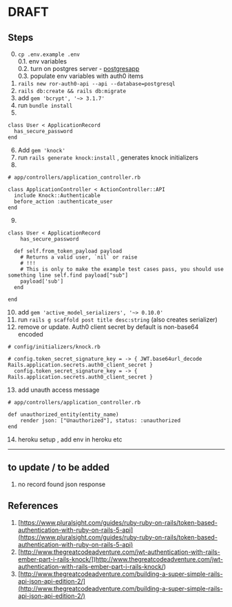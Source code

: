 
DRAFT
======

Steps
-----
0. `cp .env.example .env`  
0.1. env variables  
0.2. turn on postgres server - [postgresapp](www.postgresapp.com)  
0.3. populate env variables with auth0 items  
1. `rails new ror-auth0-api --api --database=postgresql`  
2. `rails db:create && rails db:migrate`
3. add `gem 'bcrypt', '~> 3.1.7'`
4. run `bundle install`
5. 
```
class User < ApplicationRecord
  has_secure_password
end
```  
6. Add `gem 'knock'`  
7. run `rails generate knock:install` , generates knock initializers
8. 
```
# app/controllers/application_controller.rb

class ApplicationController < ActionController::API  
  include Knock::Authenticable
  before_action :authenticate_user
end 
```  

9. 
```
class User < ApplicationRecord
    has_secure_password

  def self.from_token_payload payload
    # Returns a valid user, `nil` or raise
    # !!!
    # This is only to make the example test cases pass, you should use something line self.find payload["sub"]
    payload['sub']
  end

end
```

10. add `gem 'active_model_serializers', '~> 0.10.0'` 
11. run `rails g scaffold post title desc:string` (also creates serializer)
12. remove or update. Auth0 client secret by default is non-base64 encoded
```
# config/initializers/knock.rb

# config.token_secret_signature_key = -> { JWT.base64url_decode Rails.application.secrets.auth0_client_secret }
  config.token_secret_signature_key = -> { Rails.application.secrets.auth0_client_secret }
```

13. add unauth access message
```
# app/controllers/application_controller.rb

def unauthorized_entity(entity_name)
    render json: ["Unauthorized"], status: :unauthorized
end
```  
14. heroku setup , add env in heroku etc


------------------

to update / to be added
--------
1. no record found json response


References
----------
1. [https://www.pluralsight.com/guides/ruby-ruby-on-rails/token-based-authentication-with-ruby-on-rails-5-api](https://www.pluralsight.com/guides/ruby-ruby-on-rails/token-based-authentication-with-ruby-on-rails-5-api)
2. [http://www.thegreatcodeadventure.com/jwt-authentication-with-rails-ember-part-i-rails-knock/])http://www.thegreatcodeadventure.com/jwt-authentication-with-rails-ember-part-i-rails-knock/)
3. [http://www.thegreatcodeadventure.com/building-a-super-simple-rails-api-json-api-edition-2/](http://www.thegreatcodeadventure.com/building-a-super-simple-rails-api-json-api-edition-2/)
